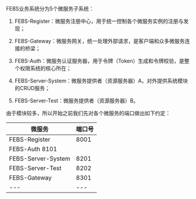 
FEBS业务系统分为5个微服务子系统：

1. FEBS-Register：微服务注册中心，用于统一控制各个微服务实例的注册与发现；

2. FEBS-Gateway：微服务网关，统一处理外部请求，是客户端和众多微服务连接的桥梁；

3. FEBS-Auth：微服务认证服务器，用于令牌（Token）生成和令牌校验，是整个权限系统的核心所在；

4. FEBS-Server-System：微服务提供者（资源服务器）A，对外提供系统模块的CRUD服务；

5. FEBS-Server-Test：微服务提供者（资源服务器）B。

由于模块较多，所以开始之前我们先对各个微服务的端口做出如下约定：

微服务|	端口号|
---|---|
FEBS-Register|	8001|
FEBS-Auth	8101|
FEBS-Server-System|	8201|
FEBS-Server-Test|	8202|
FEBS-Gateway|	8301|
---|---|
